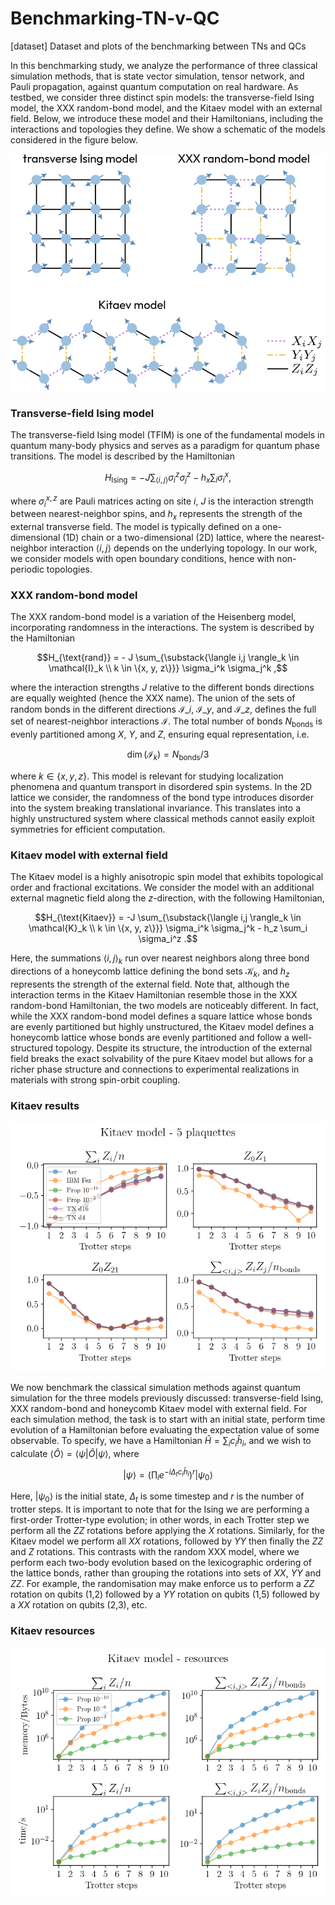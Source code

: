 # Benchmarking-TN-v-QC
[dataset] Dataset and plots of the benchmarking between TNs and QCs


In this benchmarking study, we analyze the performance of three classical simulation methods, that is state vector simulation, tensor network, and Pauli propagation, against quantum computation on real hardware. As testbed, we consider three distinct spin models: the transverse-field Ising model, the XXX random-bond model, and the Kitaev model with an external field. Below, we introduce these model and their Hamiltonians, including the interactions and topologies they define. We show a schematic of the models considered in the figure below.

![alt text](plots/schematic_models.png?raw=true)

### Transverse-field Ising model
The transverse-field Ising model (TFIM) is one of the fundamental models in quantum many-body physics and serves as a paradigm for quantum phase transitions. The model is described by the Hamiltonian
```math
H_{\text{Ising}} = -J \sum_{\langle i,j \rangle} \sigma_i^z \sigma_j^z - h_x \sum_i \sigma_i^x ,
```
where $\sigma_i^{x, z}$ are Pauli matrices acting on site $i$, $J$ is the interaction strength between nearest-neighbor spins, and $h_x$ represents the strength of the external transverse field. The model is typically defined on a one-dimensional (1D) chain or a two-dimensional (2D) lattice, where the nearest-neighbor interaction $\langle i,j \rangle$ depends on the underlying topology. In our work, we consider models with open boundary conditions, hence with non-periodic topologies.

### XXX random-bond model
The XXX random-bond model is a variation of the Heisenberg model, incorporating randomness in the interactions. The system is described by the Hamiltonian
```math
H_{\text{rand}} = - J \sum_{\substack{\langle i,j \rangle_k \in \mathcal{I}_k \\ k \in \{x, y, z\}}} \sigma_i^k \sigma_j^k ,
```
where the interaction strengths $J$ relative to the different bonds directions are equally weighted (hence the XXX name). The union of the sets of random bonds in the different directions $\mathcal{I}\_i$, $\mathcal{I}\_y$, and $\mathcal{I}\_z$, defines the full set of nearest-neighbor interactions $\mathcal{I}$. The total number of bonds $N_\text{bonds}$ is evenly partitioned among $X$, $Y$, and $Z$, ensuring equal representation, i.e.
```math
\dim(\mathcal{I}_k)=N_\text{bonds}/3
```
where $k\in\{x,y,z\}$. This model is relevant for studying localization phenomena and quantum transport in disordered spin systems. In the 2D lattice we consider, the randomness of the bond type introduces disorder into the system breaking translational invariance. This translates into a highly unstructured system where classical methods cannot easily exploit symmetries for efficient computation.

### Kitaev model with external field
The Kitaev model is a highly anisotropic spin model that exhibits topological order and fractional excitations. We consider the model with an additional external magnetic field along the $z$-direction, with the following Hamiltonian,
```math
H_{\text{Kitaev}} = -J \sum_{\substack{\langle i,j \rangle_k \in \mathcal{K}_k \\ k \in \{x, y, z\}}} \sigma_i^k \sigma_j^k  - h_z \sum_i \sigma_i^z .
```
Here, the summations $\langle i,j \rangle_{k}$ run over nearest neighbors along three bond directions of a honeycomb lattice defining the bond sets $\mathcal{K}_k$, and $h_z$ represents the strength of the external field. Note that, although the interaction terms in the Kitaev Hamiltonian resemble those in the XXX random-bond Hamiltonian, the two models are noticeably different. In fact, while the XXX random-bond model defines a square lattice whose bonds are evenly partitioned but highly unstructured, the Kitaev model defines a honeycomb lattice whose bonds are evenly partitioned and follow a well-structured topology. Despite its structure, the introduction of the external field breaks the exact solvability of the pure Kitaev model but allows for a richer phase structure and connections to experimental realizations in materials with strong spin-orbit coupling.

### Kitaev results

![alt text](plots/kitaev_results.png?raw=true)

We now benchmark the classical simulation methods against quantum simulation for the three models previously discussed: transverse-field Ising, XXX random-bond and honeycomb Kitaev model with external field. For each simulation method, the task is to start with an initial state, perform time evolution of a Hamiltonian before evaluating the expectation value of some observable. To specify, we have a Hamiltonian $\hat{H} = \sum_i c_i \hat{h}_i$, and we wish to calculate $\langle \hat{O} \rangle = \langle \psi|\hat{O}|\psi\rangle$, where

```math
|\psi\rangle = \left(\prod_i e^{-i\Delta_t c_i \hat{h}_i}\right)^r|\psi_0\rangle
```
Here, $|\psi_0\rangle$ is the initial state, $\Delta_t$ is some timestep and $r$ is the number of trotter steps. It is important to note that for the Ising we are performing a first-order Trotter-type evolution; in other words, in each Trotter step we perform all the $ZZ$ rotations before applying the $X$ rotations. Similarly, for the Kitaev model we perform all $XX$ rotations, followed by $YY$ then finally the $ZZ$ and $Z$ rotations. This contrasts with the random XXX model, where we perform each two-body evolution based on the lexicographic ordering of the lattice bonds, rather than grouping the rotations into sets of $XX$, $YY$ and $ZZ$. For example, the randomisation may make enforce us to perform a $ZZ$ rotation on qubits (1,2) followed by a $YY$ rotation on qubits (1,5) followed by a $XX$ rotation on qubits (2,3), etc.

### Kitaev resources

![alt text](plots/kitaev_resources.png?raw=true)

